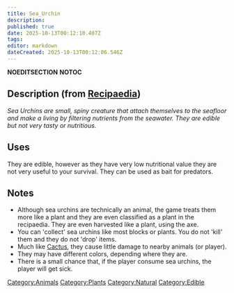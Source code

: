 ```yaml
---
title: Sea_Urchin
description: 
published: true
date: 2025-10-13T00:12:10.407Z
tags: 
editor: markdown
dateCreated: 2025-10-13T00:12:06.546Z
---
```


__NOEDITSECTION__ __NOTOC__

## Description (from [Recipaedia](.. "wikilink"))

*Sea Urchins are small, spiny creature that attach themselves to the
seafloor and make a living by filtering nutrients from the seawater.
They are edible but not very tasty or nutritious.*

## Uses

They are edible, however as they have very low nutritional value they
are not very useful to your survival. They can be used as bait for
predators.

## Notes

  - Although sea urchins are technically an animal, the game treats them
    more like a plant and they are even classified as a plant in the
    recipaedia. They are even harvested like a plant, using the axe.
  - You can 'collect' sea urchins like most blocks or plants. You do not
    'kill' them and they do not 'drop' items.
  - Much like [Cactus](Cactus.md "wikilink"), they cause little damage to
    nearby animals (or player).
  - They may have different colors, depending where they are.
  - There is a small chance that, if the player consume sea urchins, the
    player will get sick.

[Category:Animals](Category:Animals "wikilink")
[Category:Plants](Category:Plants "wikilink")
[Category:Natural](Category:Natural "wikilink")
[Category:Edible](Category:Edible "wikilink")
